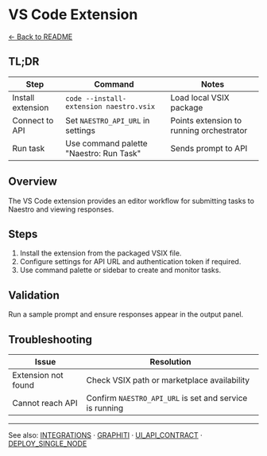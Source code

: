 # VS Code Extension

[← Back to README](../README.md)

## TL;DR

| Step              | Command                                 | Notes                                    |
| ----------------- | --------------------------------------- | ---------------------------------------- |
| Install extension | `code --install-extension naestro.vsix` | Load local VSIX package                  |
| Connect to API    | Set `NAESTRO_API_URL` in settings       | Points extension to running orchestrator |
| Run task          | Use command palette "Naestro: Run Task" | Sends prompt to API                      |

## Overview

The VS Code extension provides an editor workflow for submitting tasks to Naestro and viewing
responses.

## Steps

1. Install the extension from the packaged VSIX file.
2. Configure settings for API URL and authentication token if required.
3. Use command palette or sidebar to create and monitor tasks.

## Validation

Run a sample prompt and ensure responses appear in the output panel.

## Troubleshooting

| Issue               | Resolution                                              |
| ------------------- | ------------------------------------------------------- |
| Extension not found | Check VSIX path or marketplace availability             |
| Cannot reach API    | Confirm `NAESTRO_API_URL` is set and service is running |

---

See also: [INTEGRATIONS](INTEGRATIONS.md) · [GRAPHITI](GRAPHITI.md) ·
[UI_API_CONTRACT](UI_API_CONTRACT.md) · [DEPLOY_SINGLE_NODE](DEPLOY_SINGLE_NODE.md)
